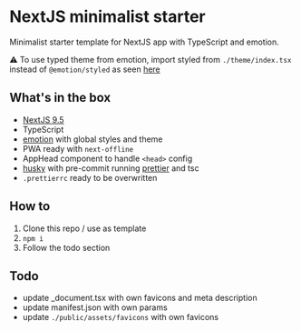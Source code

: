 # NextJS minimalist starter

Minimalist starter template for NextJS app with TypeScript and emotion.

⚠️ To use typed theme from emotion, import styled from `./theme/index.tsx` instead of `@emotion/styled` as seen [here](https://emotion.sh/docs/typescript#define-a-theme)

## What's in the box

- [NextJS 9.5](https://nextjs.org/blog/next-9-5)
- TypeScript
- [emotion](https://github.com/emotion-js/emotion) with global styles and theme
- PWA ready with `next-offline`
- AppHead component to handle `<head>` config
- [husky](https://github.com/typicode/husky) with pre-commit running [prettier](https://github.com/prettier/prettier) and tsc
- `.prettierrc` ready to be overwritten

## How to

1. Clone this repo / use as template
2. `npm i`
3. Follow the todo section

## Todo

- update \_document.tsx with own favicons and meta description
- update manifest.json with own params
- update `./public/assets/favicons` with own favicons
